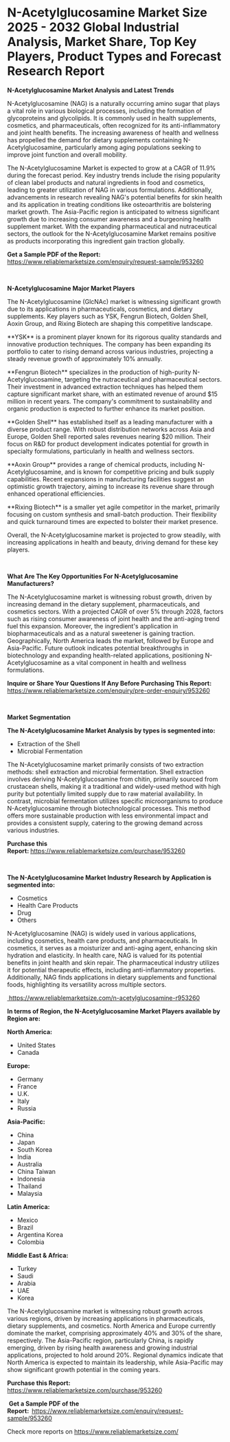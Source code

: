<p><h1>N-Acetylglucosamine Market Size 2025 - 2032 Global Industrial Analysis, Market Share, Top Key Players, Product Types and Forecast Research Report</h1></p><p><strong>N-Acetylglucosamine Market Analysis and Latest Trends</strong></p>
<p><p>N-Acetylglucosamine (NAG) is a naturally occurring amino sugar that plays a vital role in various biological processes, including the formation of glycoproteins and glycolipids. It is commonly used in health supplements, cosmetics, and pharmaceuticals, often recognized for its anti-inflammatory and joint health benefits. The increasing awareness of health and wellness has propelled the demand for dietary supplements containing N-Acetylglucosamine, particularly among aging populations seeking to improve joint function and overall mobility.</p><p>The N-Acetylglucosamine Market is expected to grow at a CAGR of 11.9% during the forecast period. Key industry trends include the rising popularity of clean label products and natural ingredients in food and cosmetics, leading to greater utilization of NAG in various formulations. Additionally, advancements in research revealing NAG's potential benefits for skin health and its application in treating conditions like osteoarthritis are bolstering market growth. The Asia-Pacific region is anticipated to witness significant growth due to increasing consumer awareness and a burgeoning health supplement market. With the expanding pharmaceutical and nutraceutical sectors, the outlook for the N-Acetylglucosamine Market remains positive as products incorporating this ingredient gain traction globally.</p></p>
<p><strong>Get a Sample PDF of the Report:&nbsp;</strong> <a href="https://www.reliablemarketsize.com/enquiry/request-sample/953260?utm_campaign=3166&utm_medium=2&utm_source=Github&utm_content=ia&utm_term=02042025&utm_id=n-acetylglucosamine">https://www.reliablemarketsize.com/enquiry/request-sample/953260</a></p>
<p>&nbsp;</p>
<p><strong>N-Acetylglucosamine Major Market Players</strong></p>
<p><p>The N-Acetylglucosamine (GlcNAc) market is witnessing significant growth due to its applications in pharmaceuticals, cosmetics, and dietary supplements. Key players such as YSK, Fengrun Biotech, Golden Shell, Aoxin Group, and Rixing Biotech are shaping this competitive landscape.</p><p>**YSK** is a prominent player known for its rigorous quality standards and innovative production techniques. The company has been expanding its portfolio to cater to rising demand across various industries, projecting a steady revenue growth of approximately 10% annually.</p><p>**Fengrun Biotech** specializes in the production of high-purity N-Acetylglucosamine, targeting the nutraceutical and pharmaceutical sectors. Their investment in advanced extraction techniques has helped them capture significant market share, with an estimated revenue of around $15 million in recent years. The company's commitment to sustainability and organic production is expected to further enhance its market position.</p><p>**Golden Shell** has established itself as a leading manufacturer with a diverse product range. With robust distribution networks across Asia and Europe, Golden Shell reported sales revenues nearing $20 million. Their focus on R&D for product development indicates potential for growth in specialty formulations, particularly in health and wellness sectors.</p><p>**Aoxin Group** provides a range of chemical products, including N-Acetylglucosamine, and is known for competitive pricing and bulk supply capabilities. Recent expansions in manufacturing facilities suggest an optimistic growth trajectory, aiming to increase its revenue share through enhanced operational efficiencies.</p><p>**Rixing Biotech** is a smaller yet agile competitor in the market, primarily focusing on custom synthesis and small-batch production. Their flexibility and quick turnaround times are expected to bolster their market presence.</p><p>Overall, the N-Acetylglucosamine market is projected to grow steadily, with increasing applications in health and beauty, driving demand for these key players.</p></p>
<p>&nbsp;</p>
<p><strong>What Are The Key Opportunities For N-Acetylglucosamine Manufacturers?</strong></p>
<p><p>The N-Acetylglucosamine market is witnessing robust growth, driven by increasing demand in the dietary supplement, pharmaceuticals, and cosmetics sectors. With a projected CAGR of over 5% through 2028, factors such as rising consumer awareness of joint health and the anti-aging trend fuel this expansion. Moreover, the ingredient's application in biopharmaceuticals and as a natural sweetener is gaining traction. Geographically, North America leads the market, followed by Europe and Asia-Pacific. Future outlook indicates potential breakthroughs in biotechnology and expanding health-related applications, positioning N-Acetylglucosamine as a vital component in health and wellness formulations.</p></p>
<p><strong>Inquire or Share Your Questions If Any Before Purchasing This Report:</strong> <a href="https://www.reliablemarketsize.com/enquiry/pre-order-enquiry/953260?utm_campaign=3166&utm_medium=2&utm_source=Github&utm_content=ia&utm_term=02042025&utm_id=n-acetylglucosamine">https://www.reliablemarketsize.com/enquiry/pre-order-enquiry/953260</a></p>
<p>&nbsp;</p>
<p><strong>Market Segmentation</strong></p>
<p><strong>The N-Acetylglucosamine Market Analysis by types is segmented into:</strong></p>
<p><ul><li>Extraction of the Shell</li><li>Microbial Fermentation</li></ul></p>
<p><p>The N-Acetylglucosamine market primarily consists of two extraction methods: shell extraction and microbial fermentation. Shell extraction involves deriving N-Acetylglucosamine from chitin, primarily sourced from crustacean shells, making it a traditional and widely-used method with high purity but potentially limited supply due to raw material availability. In contrast, microbial fermentation utilizes specific microorganisms to produce N-Acetylglucosamine through biotechnological processes. This method offers more sustainable production with less environmental impact and provides a consistent supply, catering to the growing demand across various industries.</p></p>
<p><strong>Purchase this Report:&nbsp;</strong><a href="https://www.reliablemarketsize.com/purchase/953260?utm_campaign=3166&utm_medium=2&utm_source=Github&utm_content=ia&utm_term=02042025&utm_id=n-acetylglucosamine">https://www.reliablemarketsize.com/purchase/953260</a></p>
<p>&nbsp;</p>
<p><strong>The N-Acetylglucosamine Market Industry Research by Application is segmented into:</strong></p>
<p><ul><li>Cosmetics</li><li>Health Care Products</li><li>Drug</li><li>Others</li></ul></p>
<p><p>N-Acetylglucosamine (NAG) is widely used in various applications, including cosmetics, health care products, and pharmaceuticals. In cosmetics, it serves as a moisturizer and anti-aging agent, enhancing skin hydration and elasticity. In health care, NAG is valued for its potential benefits in joint health and skin repair. The pharmaceutical industry utilizes it for potential therapeutic effects, including anti-inflammatory properties. Additionally, NAG finds applications in dietary supplements and functional foods, highlighting its versatility across multiple sectors.</p></p>
<p><a href="https://www.reliablemarketsize.com/n-acetylglucosamine-r953260?utm_campaign=3166&utm_medium=2&utm_source=Github&utm_content=ia&utm_term=02042025&utm_id=n-acetylglucosamine">&nbsp;https://www.reliablemarketsize.com/n-acetylglucosamine-r953260</a></p>
<p><strong>In terms of Region, the N-Acetylglucosamine Market Players available by Region are:</strong></p>
<p>
    <p> <strong> North America: </strong>
        <ul>
            <li>United States</li>
            <li>Canada</li>
        </ul>
        </p> 
    <p> <strong> Europe: </strong>
        <ul>
            <li>Germany</li>
            <li>France</li>
            <li>U.K.</li>
            <li>Italy</li>
            <li>Russia</li>
        </ul>
        </p> 
    <p> <strong> Asia-Pacific: </strong>
        <ul>
            <li>China</li>
            <li>Japan</li>
            <li>South Korea</li>
            <li>India</li>
            <li>Australia</li>
            <li>China Taiwan</li>
            <li>Indonesia</li>
            <li>Thailand</li>
            <li>Malaysia</li>
        </ul>
        </p> 
    <p> <strong> Latin America: </strong>
        <ul>
            <li>Mexico</li>
            <li>Brazil</li>
            <li>Argentina Korea</li>
            <li>Colombia</li>
        </ul>
        </p> 
    <p> <strong> Middle East & Africa: </strong>
        <ul>
            <li>Turkey</li>
            <li>Saudi</li>
            <li>Arabia</li>
            <li>UAE</li>
            <li>Korea</li>
        </ul>
    </p>
    </p>
<p><p>The N-Acetylglucosamine market is witnessing robust growth across various regions, driven by increasing applications in pharmaceuticals, dietary supplements, and cosmetics. North America and Europe currently dominate the market, comprising approximately 40% and 30% of the share, respectively. The Asia-Pacific region, particularly China, is rapidly emerging, driven by rising health awareness and growing industrial applications, projected to hold around 20%. Regional dynamics indicate that North America is expected to maintain its leadership, while Asia-Pacific may show significant growth potential in the coming years.</p></p>
<p><strong>Purchase this Report: </strong><a href="https://www.reliablemarketsize.com/purchase/953260?utm_campaign=3166&utm_medium=2&utm_source=Github&utm_content=ia&utm_term=02042025&utm_id=n-acetylglucosamine">https://www.reliablemarketsize.com/purchase/953260</a></p>
<p>&nbsp;<strong>Get a Sample PDF of the Report:&nbsp;&nbsp;</strong><a href="https://www.reliablemarketsize.com/enquiry/request-sample/953260?utm_campaign=3166&utm_medium=2&utm_source=Github&utm_content=ia&utm_term=02042025&utm_id=n-acetylglucosamine">https://www.reliablemarketsize.com/enquiry/request-sample/953260</a></p>
<p><strong></strong></p>
<p>Check more reports on <a href="https://www.reliablemarketsize.com/?utm_campaign=3166&utm_medium=2&utm_source=Github&utm_content=ia&utm_term=02042025&utm_id=n-acetylglucosamine">https://www.reliablemarketsize.com/</a></p>